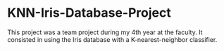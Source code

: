 # KNN-Iris-Database-Project

This project was a team project during my 4th year at the faculty. It consisted in using the Iris database with a K-nearest-neighbor classifier.
